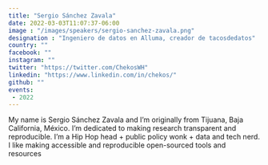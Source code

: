 ```yaml
---
title: "Sergio Sánchez Zavala"
date: 2022-03-03T11:07:37-06:00
image : "/images/speakers/sergio-sanchez-zavala.png"
designation : "Ingeniero de datos en Alluma, creador de tacosdedatos"
country: ""
facebook: ""
instagram: ""
twitter: "https://twitter.com/ChekosWH"
linkedin: "https://www.linkedin.com/in/chekos/"
github: ""
events:
 - 2022
---
```



My name is Sergio Sánchez Zavala and I’m originally from Tijuana, Baja California, México. I’m dedicated to making research transparent and reproducible. I’m a Hip Hop head + public policy wonk + data and tech nerd. I like making accessible and reproducible open-sourced tools and resources 